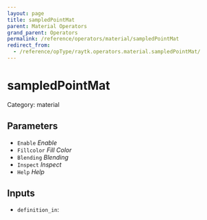 ```yaml
---
layout: page
title: sampledPointMat
parent: Material Operators
grand_parent: Operators
permalink: /reference/operators/material/sampledPointMat
redirect_from:
  - /reference/opType/raytk.operators.material.sampledPointMat/
---
```


# sampledPointMat

Category: material



## Parameters

* `Enable` *Enable*
* `Fillcolor` *Fill Color*
* `Blending` *Blending*
* `Inspect` *Inspect*
* `Help` *Help*

## Inputs

* `definition_in`: 